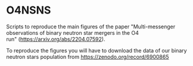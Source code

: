 # O4NSNS
 Scripts to reproduce the main figures of the paper "Multi-messenger observations of binary neutron star mergers in the O4 run" (https://arxiv.org/abs/2204.07592​​​​​​​).

To reproduce the figures you will have to download the data of our binary neutron stars population from https://zenodo.org/record/6900865
